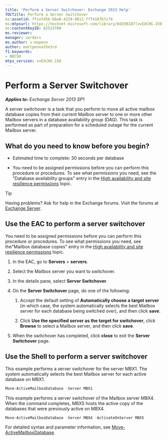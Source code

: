 ```yaml
---
title: 'Perform a Server Switchover: Exchange 2013 Help'
TOCTitle: Perform a Server Switchover
ms:assetid: ffcefd56-b0a0-4229-9011-fff4197b7c74
ms:mtpsurl: https://technet.microsoft.com/library/Dd298187(v=EXCHG.150)
ms:contentKeyID: 62523709
ms.reviewer: 
manager: serdars
ms.author: v-mapenn
author: mattpennathe3rd
f1.keywords:
- NOCSH
mtps_version: v=EXCHG.150
---
```


# Perform a Server Switchover

_**Applies to:** Exchange Server 2013 SP1_

A server switchover is a task that you perform to move all active mailbox database copies from their current Mailbox server to one or more other Mailbox servers in a database availability group (DAG). This task is performed as part of preparation for a scheduled outage for the current Mailbox server.

## What do you need to know before you begin?

- Estimated time to complete: 30 seconds per database

- You need to be assigned permissions before you can perform this procedure or procedures. To see what permissions you need, see the "Database availability groups" entry in the [High availability and site resilience permissions](high-availability-and-site-resilience-permissions-exchange-2013-help.md) topic.

> [!TIP]
> Having problems? Ask for help in the Exchange forums. Visit the forums at [Exchange Server](https://go.microsoft.com/fwlink/p/?linkid=60612).

## Use the EAC to perform a server switchover

You need to be assigned permissions before you can perform this procedure or procedures. To see what permissions you need, see the"Mailbox database copies" entry in the [High availability and site resilience permissions](high-availability-and-site-resilience-permissions-exchange-2013-help.md) topic.

1. In the EAC, go to **Servers** \> **servers**.

2. Select the Mailbox server you want to switchover.

3. In the details pane, select **Server Switchover**.

4. On the **Server Switchover** page, do one of the following:

   1. Accept the default setting of **Automatically choose a target server** (in which case, the system automatically selects the best Mailbox server for each database being switched over), and then click **save**.

   2. Click **Use the specified server as the target for switchover**, click **Browse** to select a Mailbox server, and then click **save**.

5. When the switchover has completed, click **close** to exit the **Server Switchover** page.

## Use the Shell to perform a server switchover

This example performs a server switchover for the server MBX1. The system automatically selects the best Mailbox server for each active database on MBX1.

```powershell
Move-ActiveMailboxDatabase -Server MBX1
```

This example performs a server switchover of the Mailbox server MBX4. When the command completes, MBX5 hosts the active copy of the databases that were previously active on MBX4.

```powershell
Move-ActiveMailboxDatabase -Server MBX4 -ActivateOnServer MBX5
```

For detailed syntax and parameter information, see [Move-ActiveMailboxDatabase](https://technet.microsoft.com/library/dd298068\(v=exchg.150\)).
